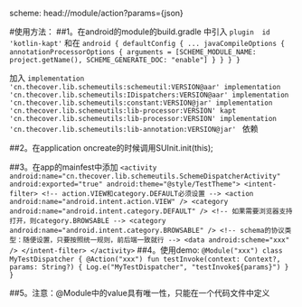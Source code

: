 scheme: head://module/action?params={json}

#使用方法：
##1。在android的module的build.gradle 中引入
`
plugin  id 'kotlin-kapt'
`
和在
`
android {
    defaultConfig {
        ...
        javaCompileOptions {
            annotationProcessorOptions {
                arguments = [SCHEME_MODULE_NAME: project.getName(), SCHEME_GENERATE_DOC: "enable"]
            }
        }
    }
}
`

加入
`implementation 'cn.thecover.lib.schemeutils:schemeutil:VERSION@aar'
implementation 'cn.thecover.lib.schemeutils:IDispatchers:VERSION@aar'
implementation 'cn.thecover.lib.schemeutils:constant:VERSION@jar'
implementation 'cn.thecover.lib.schemeutils:lib-processor:VERSION'
kapt 'cn.thecover.lib.schemeutils:lib-processor:VERSION'
implementation 'cn.thecover.lib.schemeutils:lib-annotation:VERSION@jar'
`
依赖

##2。在application oncreate的时候调用SUInit.init(this);

##3。在app的mainfest中添加
`
<activity
    android:name="cn.thecover.lib.schemeutils.SchemeDispatcherActivity"
    android:exported="true"
    android:theme="@style/TestTheme">
    <intent-filter>
        <!-- action.VIEW和category.DEFAULT必须设置 -->
        <action android:name="android.intent.action.VIEW" />
        <category android:name="android.intent.category.DEFAULT" />
        <!-- 如果需要浏览器支持打开，则category.BROWSABLE -->
        <category android:name="android.intent.category.BROWSABLE" />
            <!-- schema的协议类型：随便设置，只要按照统一规则，前后端一致就行 -->
            <data android:scheme="xxx" />
    </intent-filter>
</activity>
`
##4。使用demo:
`
@Module("xxx")
class MyTestDispatcher {
    @Action("xxx")
    fun testInvoke(context: Context?, params: String?) {
        Log.e("MyTestDispatcher", "testInvoke${params}")
    }
}
`

##5。注意：@Module中的value具有唯一性，只能在一个代码文件中定义





